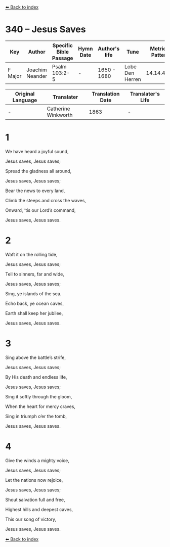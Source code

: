 [⬅️ Back to index](../README.md)

# 340 – Jesus Saves

Key | Author   | Specific Bible Passage     |Hymn Date |Author's life |Tune |Metrical Pattern   |Composer/Source                                                                                        
-- | --------- | ---------------------------|----------|--------------|-----|-------------------|-------------   
F Major  | Joachim Neander      | Psalm 103:2-5 | -  | 1650 - 1680 | Lobe Den Herren | 14.14.4.7.8 | Chorale Book for England, 1863 

Original Language | Translater | Translation Date   | Translater's Life     
----------------- | --------- | --------------------|-------------   
\-  | Catherine Winkworth      | 1863 | -  | 1827 - 1878 



# 1

We have heard a joyful sound,

Jesus saves, Jesus saves;

Spread the gladness all around,

Jesus saves, Jesus saves;

Bear the news to every land,

Climb the steeps and cross the waves,

Onward, ’tis our Lord’s command,

Jesus saves, Jesus saves.



# 2

Waft it on the rolling tide,

Jesus saves, Jesus saves;

Tell to sinners, far and wide,

Jesus saves, Jesus saves;

Sing, ye islands of the sea.

Echo back, ye ocean caves,

Earth shall keep her jubilee,

Jesus saves, Jesus saves.



# 3

Sing above the battle’s strife,

Jesus saves, Jesus saves;

By His death and endless life,

Jesus saves, Jesus saves;

Sing it softly through the gloom,

When the heart for mercy craves,

Sing in triumph o’er the tomb,

Jesus saves, Jesus saves.



# 4

Give the winds a mighty voice,

Jesus saves, Jesus saves;

Let the nations now rejoice,

Jesus saves, Jesus saves;

Shout salvation full and free,

Highest hills and deepest caves,

This our song of victory,

Jesus saves, Jesus saves.

[⬅️ Back to index](../README.md)
